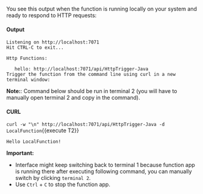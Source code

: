 You see this output when the function is running locally on your system and ready to respond to HTTP requests:

#### Output
```
Listening on http://localhost:7071
Hit CTRL-C to exit...

Http Functions:

   hello: http://localhost:7071/api/HttpTrigger-Java
Trigger the function from the command line using curl in a new terminal window:
```

**Note:**: Command below should be run in terminal 2 (you will have to manually open terminal 2 and copy in the command). 

#### CURL
`curl -w "\n" http://localhost:7071/api/HttpTrigger-Java -d LocalFunction`{{execute T2}}


```
Hello LocalFunction!
```

**Important:**
- Interface might keep switching back to terminal 1 because function app is running there after executing following command, you can manually switch by clicking `terminal 2`.
- Use `Ctrl` + `C` to stop the function app.
